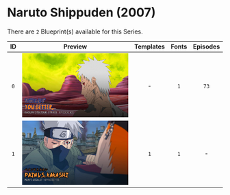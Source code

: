 # Naruto Shippuden (2007)

There are `2` Blueprint(s) available for this Series.

| ID | Preview | Templates | Fonts | Episodes | 
| :---: | :---: | :---: | :---: | :---: |
| `0` | <img src="./0/preview0.jpg" height="150"> | - | `1` | `73` |
| `1` | <img src="./1/preview0.jpg" height="150"> | `1` | `1` | - |
